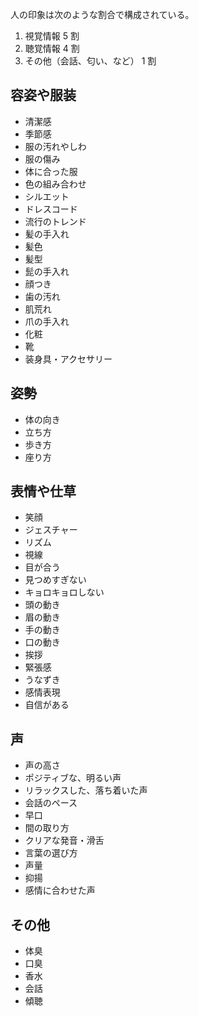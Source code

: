 人の印象は次のような割合で構成されている。

1. 視覚情報 5 割
2. 聴覚情報 4 割
3. その他（会話、匂い、など） 1 割

## 容姿や服装

- 清潔感
- 季節感
- 服の汚れやしわ
- 服の傷み
- 体に合った服
- 色の組み合わせ
- シルエット
- ドレスコード
- 流行のトレンド
- 髪の手入れ
- 髪色
- 髪型
- 髭の手入れ
- 顔つき
- 歯の汚れ
- 肌荒れ
- 爪の手入れ
- 化粧
- 靴
- 装身具・アクセサリー

## 姿勢

- 体の向き
- 立ち方
- 歩き方
- 座り方

## 表情や仕草

- 笑顔
- ジェスチャー
- リズム
- 視線
- 目が合う
- 見つめすぎない
- キョロキョロしない
- 頭の動き
- 眉の動き
- 手の動き
- 口の動き
- 挨拶
- 緊張感
- うなずき
- 感情表現
- 自信がある

## 声

- 声の高さ
- ポジティブな、明るい声
- リラックスした、落ち着いた声
- 会話のペース
- 早口
- 間の取り方
- クリアな発音・滑舌
- 言葉の選び方
- 声量
- 抑揚
- 感情に合わせた声

## その他

- 体臭
- 口臭
- 香水
- 会話
- 傾聴
